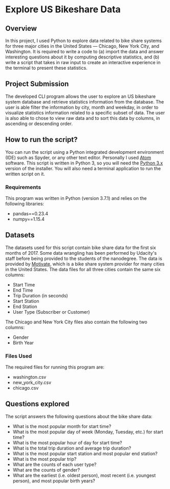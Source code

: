# Explore US Bikeshare Data

## Overview
In this project, I used Python to explore data related to bike share systems for three major cities in the United States — Chicago, New York City, and Washington. It is required to write a code to (a) import the data and answer interesting questions about it by computing descriptive statistics, and (b) write a script that takes in raw input to create an interactive experience in the terminal to present these statistics.

## Project Submission
The developed CLI program allows the user to explore an US bikeshare system database and retrieve statistics information from the database. The user is able filter the information by city, month and weekday, in order to visualize statistics information related to a specific subset of data. The user is also able to chose to view raw data and to sort this data by columns, in ascending or descending order.

## How to run the script?
You can run the script using a Python integrated development environment (IDE) such as Spyder, or any other text editor. Personally I used [Atom](https://atom.io/) software. This script is written in Python 3, so you will need the [Python 3.x](https://www.python.org/downloads/) version of the installer. You will also need a terminal application to run the written script on it.

### Requirements
This program was written in Python (version 3.7.1) and relies on the following libraries:
- pandas==0.23.4
- numpy==1.15.4

## Datasets
The datasets used for this script contain bike share data for the first six months of 2017. Some data wrangling has been performed by Udacity's staff before being provided to the students of the nanodegree. The data is provided by [Motivate](https://www.motivateco.com/), which is a bike share system provider for many cities in the United States. The data files for all three cities contain the same six columns:
- Start Time
- End Time
- Trip Duration (in seconds)
- Start Station
- End Station
- User Type (Subscriber or Customer)

The Chicago and New York City files also contain the following two columns:
- Gender
- Birth Year

### Files Used

The required files for running this program are:
* washington.csv
* new_york_city.csv
* chicago.csv

## Questions explored
The script answers the following questions about the bike share data:
* What is the most popular month for start time?
* What is the most popular day of week (Monday, Tuesday, etc.) for start time?
* What is the most popular hour of day for start time?
* What is the total trip duration and average trip duration?
* What is the most popular start station and most popular end station?
* What is the most popular trip?
* What are the counts of each user type?
* What are the counts of gender?
* What are the earliest (i.e. oldest person), most recent (i.e. youngest person), and most popular birth years?
